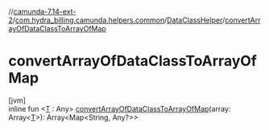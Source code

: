 //[camunda-7.14-ext-2](../../../index.md)/[com.hydra_billing.camunda.helpers.common](../index.md)/[DataClassHelper](index.md)/[convertArrayOfDataClassToArrayOfMap](convert-array-of-data-class-to-array-of-map.md)

# convertArrayOfDataClassToArrayOfMap

[jvm]\
inline fun <[T](convert-array-of-data-class-to-array-of-map.md) : Any> [convertArrayOfDataClassToArrayOfMap](convert-array-of-data-class-to-array-of-map.md)(array: Array<[T](convert-array-of-data-class-to-array-of-map.md)>): Array<Map<String, Any?>>
